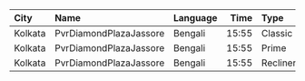 | City    | Name                   | Language |  Time | Type     | Price | Capacity | Booked |
| :------ | :--------------------- | :------- | ----: | :------- | ----: | -------: | -----: |
| Kolkata | PvrDiamondPlazaJassore | Bengali  | 15:55 | Classic  |  140₹ |      100 |     92 |
| Kolkata | PvrDiamondPlazaJassore | Bengali  | 15:55 | Prime    |  200₹ |       11 |      0 |
| Kolkata | PvrDiamondPlazaJassore | Bengali  | 15:55 | Recliner |  360₹ |       12 |      0 |